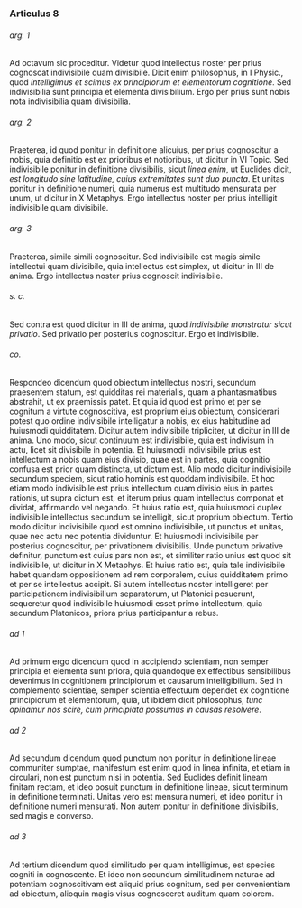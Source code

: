 ### Articulus 8

###### arg. 1
Ad octavum sic proceditur. Videtur quod intellectus noster per prius cognoscat indivisibile quam divisibile. Dicit enim philosophus, in I Physic., quod *intelligimus et scimus ex principiorum et elementorum cognitione*. Sed indivisibilia sunt principia et elementa divisibilium. Ergo per prius sunt nobis nota indivisibilia quam divisibilia.

###### arg. 2
Praeterea, id quod ponitur in definitione alicuius, per prius cognoscitur a nobis, quia definitio est ex prioribus et notioribus, ut dicitur in VI Topic. Sed indivisibile ponitur in definitione divisibilis, sicut *linea enim*, ut Euclides dicit, *est longitudo sine latitudine, cuius extremitates sunt duo puncta*. Et unitas ponitur in definitione numeri, quia numerus est multitudo mensurata per unum, ut dicitur in X Metaphys. Ergo intellectus noster per prius intelligit indivisibile quam divisibile.

###### arg. 3
Praeterea, simile simili cognoscitur. Sed indivisibile est magis simile intellectui quam divisibile, quia intellectus est simplex, ut dicitur in III de anima. Ergo intellectus noster prius cognoscit indivisibile.

###### s. c.
Sed contra est quod dicitur in III de anima, quod *indivisibile monstratur sicut privatio*. Sed privatio per posterius cognoscitur. Ergo et indivisibile.

###### co.
Respondeo dicendum quod obiectum intellectus nostri, secundum praesentem statum, est quidditas rei materialis, quam a phantasmatibus abstrahit, ut ex praemissis patet. Et quia id quod est primo et per se cognitum a virtute cognoscitiva, est proprium eius obiectum, considerari potest quo ordine indivisibile intelligatur a nobis, ex eius habitudine ad huiusmodi quidditatem. Dicitur autem indivisibile tripliciter, ut dicitur in III de anima. Uno modo, sicut continuum est indivisibile, quia est indivisum in actu, licet sit divisibile in potentia. Et huiusmodi indivisibile prius est intellectum a nobis quam eius divisio, quae est in partes, quia cognitio confusa est prior quam distincta, ut dictum est. Alio modo dicitur indivisibile secundum speciem, sicut ratio hominis est quoddam indivisibile. Et hoc etiam modo indivisibile est prius intellectum quam divisio eius in partes rationis, ut supra dictum est, et iterum prius quam intellectus componat et dividat, affirmando vel negando. Et huius ratio est, quia huiusmodi duplex indivisibile intellectus secundum se intelligit, sicut proprium obiectum. Tertio modo dicitur indivisibile quod est omnino indivisibile, ut punctus et unitas, quae nec actu nec potentia dividuntur. Et huiusmodi indivisibile per posterius cognoscitur, per privationem divisibilis. Unde punctum privative definitur, punctum est cuius pars non est, et similiter ratio unius est quod sit indivisibile, ut dicitur in X Metaphys. Et huius ratio est, quia tale indivisibile habet quandam oppositionem ad rem corporalem, cuius quidditatem primo et per se intellectus accipit. Si autem intellectus noster intelligeret per participationem indivisibilium separatorum, ut Platonici posuerunt, sequeretur quod indivisibile huiusmodi esset primo intellectum, quia secundum Platonicos, priora prius participantur a rebus.

###### ad 1
Ad primum ergo dicendum quod in accipiendo scientiam, non semper principia et elementa sunt priora, quia quandoque ex effectibus sensibilibus devenimus in cognitionem principiorum et causarum intelligibilium. Sed in complemento scientiae, semper scientia effectuum dependet ex cognitione principiorum et elementorum, quia, ut ibidem dicit philosophus, *tunc opinamur nos scire, cum principiata possumus in causas resolvere*.

###### ad 2
Ad secundum dicendum quod punctum non ponitur in definitione lineae communiter sumptae, manifestum est enim quod in linea infinita, et etiam in circulari, non est punctum nisi in potentia. Sed Euclides definit lineam finitam rectam, et ideo posuit punctum in definitione lineae, sicut terminum in definitione terminati. Unitas vero est mensura numeri, et ideo ponitur in definitione numeri mensurati. Non autem ponitur in definitione divisibilis, sed magis e converso.

###### ad 3
Ad tertium dicendum quod similitudo per quam intelligimus, est species cogniti in cognoscente. Et ideo non secundum similitudinem naturae ad potentiam cognoscitivam est aliquid prius cognitum, sed per convenientiam ad obiectum, alioquin magis visus cognosceret auditum quam colorem.

